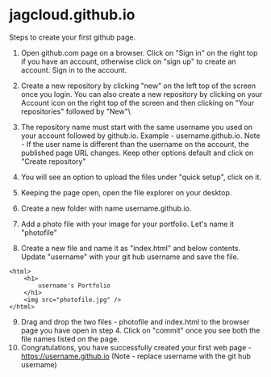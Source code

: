 # jagcloud.github.io
Steps to create your first github page. 

1. Open github.com page on a browser. Click on "Sign in" on the right top if you have an account, otherwise click on "sign up" to create an account. Sign in to the account.

2. Create a new repository by clicking "new" on the left top of the screen once you login. You can also create a new repository by clicking on your Account icon on the right top of the screen and then clicking on "Your repositories" followed by "New"\

3. The repository name must start with the same username you used on your account followed by github.io. Example - username.github.io. Note - If the user name is different than the username on the account, the published page URL changes. Keep other options default and click on "Create repository"

4. You will see an option to upload the files under "quick setup", click on it.

5. Keeping the page open, open the file explorer on your desktop. 

6. Create a new folder with name username.github.io.

7. Add a photo file with your image for your portfolio. Let's name it "photofile"

8. Create a new file and name it as "index.html" and below contents. Update "username" with your git hub username and save the file.
```
<html>
    <h1>
        username's Portfolio
    </h1>
    <img src="photofile.jpg" /> 
</html>
```
9. Drag and drop the two files - photofile and index.html to the browser page you have open in step 4. Click on "commit" once you see both the file names listed on the page.
10. Congratulations, you have successfully created your first web page - https://username.github.io (Note - replace username with the git hub username)

